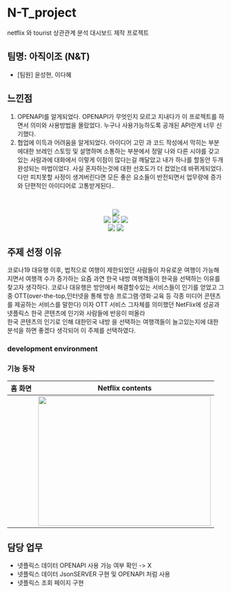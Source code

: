 # N-T_project
netflix 와 tourist 상관관계 분석 대시보드 제작 프로젝트 

## 팀명: 아직이조 (N&T)

* [팀원] 윤성현, 이다혜

## 느낀점
1. OPENAPI를 알게되었다.
OPENAPI가 무엇인지 모르고 지내다가 이 프로젝트를 하면서 의미와 사용방법을 몰랐었다. 누구나 사용가능하도록 공개된 API란게 너무 신기했다.
2. 협업에 이득과 어려움을 알게되었다.
아이디어 고민 과 코드 작성에서 막히는 부분에대한 브레인 스토밍 및 설명하며 소통하는 부분에서 정말 나와 다른 시야를 갖고 있는 사람과에 대화에서 이렇게 이점이 많다는걸 깨달았고
내가 하나를 할동안 두개 완성되는 마법이었다. 사실 혼자하는것에 대한 선호도가 더 컸었는데 바뀌게되었다.
다만 피치못할 사정이 생겨버린다면 모든 좋은 요소들이 반전되면서 업무량에 증가와 단편적인 아이디어로 고통받게된다..

<br>
<p align="center">
<img src="https://github.com/seonghtun/N-T_project/assets/74886046/4f53e9a1-be74-4997-ab08-3c8f62beb627" />
<br>
<img src= "https://img.shields.io/badge/Javascript-F7DF1E?style=flat-square&logo=JavaScript&logoColor=white" />
<img src= "https://img.shields.io/badge/nodedotjs-339933?style=flat-square&logo=nodedotjs&logoColor=white" />
<img src= "https://img.shields.io/badge/CSS3-1572B6?style=flat-square&logo=CSS3&logoColor=white" />
<br>
<img src= "https://img.shields.io/badge/amazonec2-FF9900?style=flat-square&logo=amazonec2&logoColor=white" />
<img src= "https://img.shields.io/badge/inux-FCC624?style=flat-square&logo=linux&logoColor=white" />
<br>
</p>

## 주제 선정 이유
코로나19 대유행 이후, 법적으로 여행이 제한되었던 사람들이 자유로운 여행이 가능해지면서 여행객 수가 증가하는 요즘 과연 한국 내방 여행객들이 한국을 선택하는 이유를 찾고자 생각하다. 코로나 대유행은 방안에서 해결할수있는 서비스들이 인기를 얻었고 그중 OTT(over-the-top,인터넷을 통해 방송 프로그램·영화·교육 등 각종 미디어 콘텐츠를 제공하는 서비스를 말한다) 이자 OTT 서비스 그자체를 의미했던 NetFlix에 성공과 넷플릭스 한국 콘텐츠에 인기와 사람들에 반응이 떠올라   
한국 콘텐츠의 인기로 인해 대한민국 내방 을 선택하는 여행객들이 늘고있는지에 대한 분석을 하면 좋겠다 생각되어 이 주제를 선택하였다.
### development environment


### 기능 동작
|                홈 화면             |                Netflix contents              |
| :----------------------------------: | :----------------------------------: | 
| <img src=''> | <img src='' width='400px' height='300px'>  |



## 담당 업무
- 넷플릭스 데이터 OPENAPI 사용 가능 여부 확인  -> X
- 넷플릭스 데이터 JsonSERVER 구현 및  OPENAPI 처럼 사용 
- 넷플릭스 조회 페이지 구현
